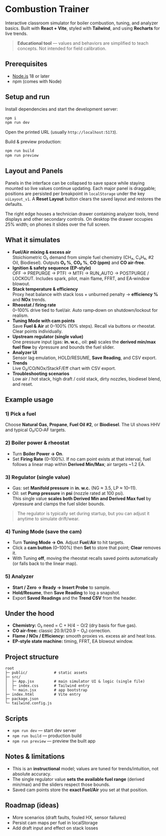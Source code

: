 # Combustion Trainer

Interactive classroom simulator for boiler combustion, tuning, and analyzer basics. Built with **React + Vite**, styled with **Tailwind**, and using **Recharts** for live trends.

> **Educational tool** — values and behaviors are simplified to teach concepts. Not intended for field calibration.

## Prerequisites

- [Node.js](https://nodejs.org/) 18 or later
- npm (comes with Node)

## Setup and run

Install dependencies and start the development server:

```bash
npm i
npm run dev
```

Open the printed URL (usually `http://localhost:5173`).

Build & preview production:
```bash
npm run build
npm run preview
```

## Layout and Panels

Panels in the interface can be collapsed to save space while staying mounted so live values continue updating.
Each major panel is draggable; positions are persisted per breakpoint in `localStorage` under the key `uiLayout_v1`.
A **Reset Layout** button clears the saved layout and restores the defaults.

The right edge houses a technician drawer containing analyzer tools, trend displays and other secondary controls.
On desktop the drawer occupies 25% width; on phones it slides over the full screen.

## What it simulates

- **Fuel/Air mixing & excess air**  
  Stoichiometric O₂ demand from simple fuel chemistry (CH₄, C₃H₈, #2 Oil, Biodiesel). Outputs **O₂ %**, **CO₂ %**, **CO (ppm)** and **CO air‑free**.
- **Ignition & safety sequence (EP‑style)**  
  OFF → PREPURGE → PTFI → MTFI → RUN_AUTO → POSTPURGE / LOCKOUT. Includes spark, pilot, main flame, FFRT, and EA‑window blowout.
- **Stack temperature & efficiency**  
  Proxy heat balance with stack loss + unburned penalty → **efficiency %** and **NOx** trends.
- **Rheostat / firing rate**  
  0–100% drive tied to fuel/air. Auto ramp‑down on shutdown/lockout for realism.
- **Tuning Mode with cam points**  
  Save **Fuel & Air** at 0–100% (10% steps). Recall via buttons or rheostat. Clear points individually.
- **Upstream regulator (single value)**  
  One pressure input (gas: **in. w.c.**, oil: **psi**) scales the **derived min/max fuel flow** by √pressure and bounds the fuel slider.
- **Analyzer UI**  
  Sensor lag emulation, HOLD/RESUME, **Save Reading**, and CSV export.
- **Trends**  
  Live O₂/CO/NOx/StackF/Eff chart with CSV export.
- **Troubleshooting scenarios**  
  Low air / hot stack, high draft / cold stack, dirty nozzles, biodiesel blend, and reset.

## Example usage

### 1) Pick a fuel
Choose **Natural Gas**, **Propane**, **Fuel Oil #2**, or **Biodiesel**. The UI shows HHV and typical O₂/CO‑AF targets.

### 2) Boiler power & rheostat
- Turn **Boiler Power → On**.
- Set **Firing Rate** (0–100%). If no cam point exists at that interval, fuel follows a linear map within **Derived Min/Max**; air targets ~1.2 EA.

### 3) Regulator (single value)
- Gas: set **Manifold pressure** in **in. w.c.** (NG ≈ 3.5, LP ≈ 10–11).
- Oil: set **Pump pressure** in **psi** (nozzle rated at 100 psi).  
This single value **scales both Derived Min and Derived Max fuel** by √pressure and clamps the fuel slider bounds.

> The regulator is typically set during startup, but you can adjust it anytime to simulate drift/wear.

### 4) Tuning Mode (save the cam)
- Turn **Tuning Mode → On**. Adjust **Fuel**/**Air** to hit targets.  
- Click a **cam button** (0–100%) then **Set** to store that point; **Clear** removes it.  
- With Tuning **off**, moving the rheostat recalls saved points automatically (or falls back to the linear map).

### 5) Analyzer
- **Start / Zero → Ready → Insert Probe** to sample.
- **Hold/Resume**, then **Save Reading** to log a snapshot.
- Export **Saved Readings** and the **Trend CSV** from the header.

## Under the hood

- **Chemistry:** O₂ need = C + H/4 − O/2 (dry basis for flue gas).  
- **CO air‑free:** classic 20.9/(20.9 − O₂) correction.  
- **Flame / NOx / Efficiency:** smooth proxies vs. excess air and heat loss.  
- **EP‑style state machine:** timing, FFRT, EA blowout window.

## Project structure

```
root
├─ public/            # static assets
├─ src/
│  ├─ App.jsx         # main simulator UI & logic (single file)
│  ├─ index.css       # Tailwind entry
│  └─ main.jsx        # app bootstrap
├─ index.html         # Vite entry
├─ package.json
└─ tailwind.config.js
```

## Scripts

- `npm run dev` — start dev server  
- `npm run build` — production build  
- `npm run preview` — preview the built app

## Notes & limitations

- This is an **instructional** model; values are tuned for trends/intuition, not absolute accuracy.
- The single regulator value **sets the available fuel range** (derived min/max) and the sliders respect those bounds.
- Saved cam points store the **exact Fuel/Air** you set at that position.

## Roadmap (ideas)

- More scenarios (draft faults, fouled HX, sensor failures)
- Persist cam maps per fuel in localStorage
- Add draft input and effect on stack losses


